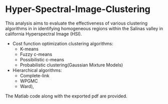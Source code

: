 # Hyper-Spectral-Image-Clustering

This analysis aims to evaluate the effectiveness of various clustering algorithms in in identifying homogeneous regions within the Salinas valley in california Hyperspectral Image (HSI).

- Cost function optimization clustering algorithms:
  - K-means
  - Fuzzy c-means
  - Possibilistic c-means
  - Probabilistic clustering(Gaussian Mixture Models)
- Hierarchical algorithms:
    - Complete-link
    - WPGMC
    - Ward),

The Matlab code along with the exported pdf are provided. 
